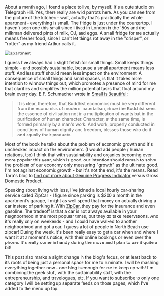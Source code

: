 About a month ago, I found a place to live, by myself. It's a cute studio on Telegraph Hill. Yes, there really are wild parrots here. As you can see from the picture of the kitchen - wait, actually that's practically the whole apartment - everything is small. The fridge is just under the countertop. I haven't seen one this small since I lived in London in the '80s and the milkman delivered pints of milk, OJ, and eggs.  A small fridge for me actually means fresher food, since I can't let things rot away in the "crisper", or "rotter" as my friend Arthur calls it. 

![apartment]()

I guess I've always had a slight fetish for small things. Small keeps things simple - and possibly sustainable, because a small apartment means less stuff. And less stuff should mean less impact on the environment. A consequence of small things and small spaces,  is that it takes more intention to winnow things out, which promotes a presence of mind for me that clarifies and simplifies the million potential tasks that float around my brain every day.
E.F. Schumacher wrote in <a href="http://en.wikipedia.org/wiki/Small_Is_Beautiful">Small is Beautiful</a>: 

<blockquote>It is clear, therefore, that Buddhist economics must be very different from the economics of modern materialism, since the Buddhist sees the essence of civilisation not in a multiplication of wants but in the purification of human character. Character, at the same time, is formed primarily by a man's work. And work, properly conducted in conditions of human dignity and freedom, blesses those who do it and equally their products.</blockquote>Most of the book he talks about the problem of economic growth and it's unchecked impact on the environment. (I would add people / human relations, too) I think that with sustainability and organics becoming ever more popular this year, which is good, our intention should remain to solve the problem of our economy only measuring "growth" as the ultimate good. I'm not against economic growth - but it's not the end, it's the means. Read Tara's blog to <a href="http://www.horsepigcow.com/2007/01/27/what-you-measure-matters-the-most/">find out more about Genuine Progress Indicator</a> versus Gross Domestic Product. 

Speaking about living with less, I've joined a local hourly car-sharing service called ZipCar - I figure since parking is $200 a month in the apartment's garage, I might as well spend that money on actually driving a car instead of parking it. With <a href="http://www.zipcar.com">ZipCar</a>, they pay for the insurance and even gasoline. The tradeoff is that a car is not always available in your neighborhood in the most popular times, but they do take reservations. And it's really only on weekends  - and I could have walked to another neighborhood and got a car. I guess a lot of people in North Beach use zipcar!  During the week, it's been really easy to get a car when and where I want it at a moment's notice, with their online bookings or even over the phone. It's really come in handy during the move and I plan to use it quite a bit!

This post also marks a slight change in the blog's focus, or at least back to its roots of being just a personal space for me to ruminate.  I will be mashing everything together now - one blog is enough for me to keep up with! I'm combining the geek stuff, with the sustainability stuff, with the entrepreneurship, and travelogues, etc. If you want to subscribe to only one category I will be setting up separate feeds on those pages, which I've added to the menu up top.  